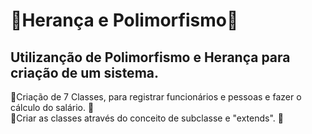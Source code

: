 <h1>🔸Herança e Polimorfismo🔸</h1>
<div>
<h2>
  Utilizanção de Polimorfismo e Herança para criação de um sistema.
</h2>
🔹Criação de 7 Classes, para registrar funcionários e pessoas e fazer o cálculo do salário. 🔹
  <br>
  🔹Criar as classes através do conceito de subclasse e "extends". 🔹
  
</div>
